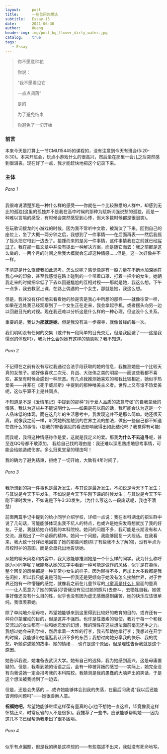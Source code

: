 ```yaml
---
layout:     post
title:      一些苦闷的想法
subtitle:   Essay-15
date:       2021-06-30
author:     Huang
header-img: img/post_bg_flower_dirty_water.jpg
catalog:    true
tags:
   - Essay
---
```


> 你不愿意种花
>
> 你说：
>
> “我不愿看见它
>
> 一点点凋落”
>
> 是的
>
> 为了避免结束
>
> 你避免了一切开始

### 前言

本来今天是打算上一节CMU15445的课程的，没有注意到今天有班会(5:20-8:30)。本来开班会，玩点小游戏什么的很高兴，然后坐在那里一会儿之后突然感到很沮丧。现在好了一点，我才能赶快地把这个记录下来。

### 主体

###### Para 1

我很难说清楚那是一种什么样的感受——你就在一个比较熟悉的人群中，却感到无比的孤独(这里的孤独并不是我在高中时候的那种为赋新词强说愁的孤独，而是一种难以言喻的感受，有时候会突然感受到心悸，但大多数时候都是很沮丧)。

在玩歌词接龙的小游戏的时候，因为我不常听中文歌，被淘汰了下来。回到自己的座位上，坐了大概一两分钟之后，我想到了一件事情——在后面再表——然后我摇了摇头把它甩到一边去了。接踵而来的是另一件事情，这件事情我在之前就已经[写过了](https://xn--29s704loyd.com/2021/06/27/Essay-14/)。我在那一篇文章中并没有提出一种解决方案，而是随它而去：我之前都是这么做的，一两个月的时间之后我大概就会忘却这种情感……但是，这一次好像并不一样。

不清楚是什么驱使我如此思考。怎么说呢？感觉像是有一股力量在不断地加深她在我心中的印象，甚至我感觉在路上碰到的一个带着口罩、打着一把伞的女生，她朝我走来的时候把伞低了下去以回避尴尬的互相对视——那就是她，我这么想。下午一点多，我去教室上课，在路上偶遇的一个女生，那就是她，我这么想。

但是，我并没有仔细地去看看她的脸是否是我心中所想的那样——就像往常一样，如果在远处我已经观察到了一个女生正在走来，我会拿起手机，或者摆头向另一边以回避目光的对视。现在我还难以分析这是什么样的一种心理，但这没什么关系。

重要的是，我认为**那就是她**，但是我没有进一步探寻，就像曾经的每一次。

我们明明没有任何的交集（或许有一段简单的目光交汇，但是我回避了——这是我懦弱的体现吗），我为什么会对她有这样的情感呢？我不知道。

###### Para 2

不记得在之前有没有写过我通过合法手段获取的她的信息，我推测她是一个比较天真的女孩子。她好像喜欢二次元、肖战、大张伟之类的明星——而这些我都不喜欢，甚至有时候会感到一种厌恶。有几点我推测她喜欢的和我比较相近，她似乎热爱美——并非在《死于威尼斯》中提到的那种唯美主义者。世界上又有谁不热爱美呢，这似乎算不上是共同点。

不知道是不是《爱情笔记》中提到的那种“对于爱人品质的故意夸张”的自我蒙蔽的情感，我认为这些并不能说明什么——如果是在以前的话，我可能会认为这是一个人品味低的体现，而在这几年的生活思考中，我发现这并不是那么简单。她还很天真，就像我之前一样，听凭她所接触到的世界主流的想法，做出一些自己都不知道在做什么的事情。(是我的带着偏见的看法影响我得出如此结论吗？我觉得有可能)

而我呢，我将这种情感称作是爱，这就是我定义的爱。那我**为什么不去追寻**呢，甚至连QQ号都不敢添加。 我给自己找的理由是：我还难以深思熟虑地思考事情，可能会给她造成伤害。多么冠冕堂皇的理由呵！

我的确为了避免结束，拒绝了一切开始，大致有4年时间了。

###### Para 3

我所想到的第一件事也是最近发生，与其说是最近发生，不如说是今天下午发生；与其说是今天下午发生，不如说是今天下午刚下课的时候发生；与其说是今天下午刚下课时发生，不如说是下午3:30发生。（为什么写这么一段废话呢，我也不清楚）

前面两篇手记中提到的给小同学介绍学校，详细一点说：我在本科湖北的招生群中说了几句话，可能能够体现出我不坑人的特点，也或许是她突发奇想就加了我的好友。于是，我就给她介绍我的本科院校。她问的问题不多，我可能是长期没有和人交流，展现出了一种话痨的精神。她问一个问题，我能够回复一大段话。在我看来，我大致十分详细地回答了她的那些问题(除了有些我不太了解的)，没有半点为母校辩护的意图，而是全盘托出地告诉她。

从她的聊天风格和内容中，我大致能够推测她是一个什么样的同学。我为什么称呼她为小同学呢？我能够从她的文字中看到一种可能是做作的风格，似乎是在卖萌，整个回复的风格都是一种非常小女生的样子。因为聊得不多，再加上大多数都是我在闲扯，所以我只能说是可能——但我还是更倾向于她没有怎么接触世界，对于世界还抱有一种懵懂的感觉，就像我之前在儿童节写的[《童真是什么》](https://huang-feiyu.github.io/2021/06/01/Essay-9/)里面的童真——让人愿意为了她的笑容(尽管我没有见过她的照片)去奋斗、去牺牲自我。她做事好像还没有什么目的性，似乎也没有因为虚无感而感到痛苦，她的快乐应该很单纯，我很羡慕她。

除了单纯地介绍母校，希望她能够来到这里得到比较好的教育的目的，或许还有一种荷尔蒙催动的目的，但是这并不强烈。也许是性激素的驱使，我对于每一个和我交流过的女生都有一些和她恋爱的幻想，我的理性在这些想法面前毫无还手之力。我想过她会来到学校，然后拿着一大堆的行李，我去帮助她拿行李；我想过在开学的时候，我能够带她逛逛我认识不多的东西；我想过向她分享我的快乐、我的忧愁，听她讲述她的故事、她的情绪……也许是这个原因，但是理性告诉我就是这个原因。

她告诉我说，她准备去武汉大学。她有自己的选择，我为她感到高兴，这是毋庸置疑的。但是，我看到她的话语之后，会有一种被背叛的感觉——实际上，她完全没有向我说她一定会报考我的本科院校。我猜测是我的愚蠢的大脑弄出的笑话，于是这个想法被我抛到了一边去。

但是，还是会失落的……或许她能够体会到我的失落，在最后问我说“我以后还能咨询你问题吗”——她很善解人意。

**祝福她吧**，希望她能够继续这样葆有童真的心(也不想她一直这样，毕竟像我这样怀揣正义、时常反省的人不是很多)。我推荐了一些书，应该能够帮助她——因为这几本书已经帮助我走出了很多困境。

###### Para 4

似乎有点偏题，但是我的确是这样想的——有些描述不出来，我就没有死命地写。
